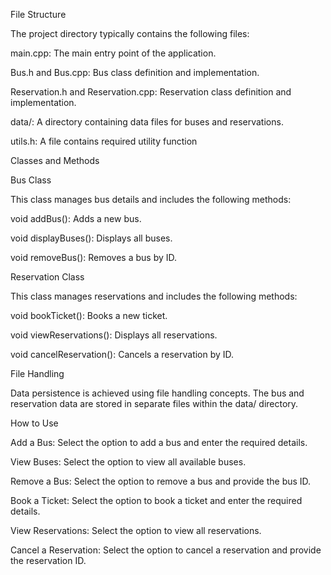 File Structure


The project directory typically contains the following files:


main.cpp: The main entry point of the application. 

Bus.h and Bus.cpp: Bus class definition and implementation.

Reservation.h and Reservation.cpp: Reservation class definition and implementation.

data/: A directory containing data files for buses and reservations.

utils.h: A file contains required utility function


Classes and Methods

Bus Class

This class manages bus details and includes the following methods:

void addBus(): Adds a new bus.

void displayBuses(): Displays all buses.

void removeBus(): Removes a bus by ID.

Reservation Class

This class manages reservations and includes the following methods:

void bookTicket(): Books a new ticket.

void viewReservations(): Displays all reservations.

void cancelReservation(): Cancels a reservation by ID.

File Handling

Data persistence is achieved using file handling concepts. The bus and reservation data are stored in separate files within the data/ directory.



How to Use

Add a Bus: Select the option to add a bus and enter the required details.

View Buses: Select the option to view all available buses.

Remove a Bus: Select the option to remove a bus and provide the bus ID.

Book a Ticket: Select the option to book a ticket and enter the required details.

View Reservations: Select the option to view all reservations.

Cancel a Reservation: Select the option to cancel a reservation and provide the reservation ID.

